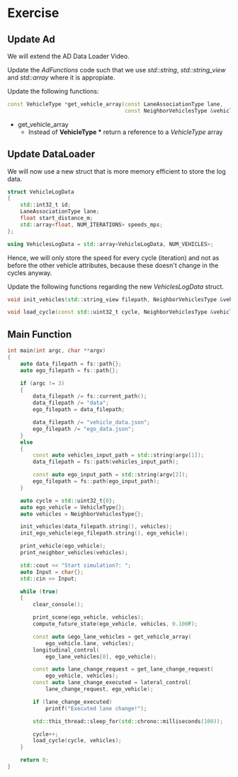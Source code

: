 # Exercise

## Update Ad

We will extend the AD Data Loader Video.

Update the *AdFunctions* code such that we use *std::string*, *std::string_view* and *std::array* where it is appropiate.

Update the following functions:

```cpp
const VehicleType *get_vehicle_array(const LaneAssociationType lane,
                                     const NeighborVehiclesType &vehicles);
```

- get_vehicle_array
  - Instead of **VehicleType \*** return a reference to a *VehicleType* array

## Update DataLoader

We will now use a new struct that is more memory efficient to store the log data.

```cpp
struct VehicleLogData
{
    std::int32_t id;
    LaneAssociationType lane;
    float start_distance_m;
    std::array<float, NUM_ITERATIONS> speeds_mps;
};

using VehiclesLogData = std::array<VehicleLogData, NUM_VEHICLES>;
```

Hence, we will only store the speed for every cycle (iteration) and not as before the other vehicle attributes, because these doesn't change in the cycles anyway.

Update the following functions regarding the new *VehiclesLogData* struct.

```cpp
void init_vehicles(std::string_view filepath, NeighborVehiclesType &vehicles);

void load_cycle(const std::uint32_t cycle, NeighborVehiclesType &vehicles);
```

## Main Function

```cpp
int main(int argc, char **argv)
{
    auto data_filepath = fs::path{};
    auto ego_filepath = fs::path{};

    if (argc != 3)
    {
        data_filepath /= fs::current_path();
        data_filepath /= "data";
        ego_filepath = data_filepath;

        data_filepath /= "vehicle_data.json";
        ego_filepath /= "ego_data.json";
    }
    else
    {
        const auto vehicles_input_path = std::string(argv[1]);
        data_filepath = fs::path(vehicles_input_path);

        const auto ego_input_path = std::string(argv[2]);
        ego_filepath = fs::path(ego_input_path);
    }

    auto cycle = std::uint32_t{0};
    auto ego_vehicle = VehicleType{};
    auto vehicles = NeighborVehiclesType{};

    init_vehicles(data_filepath.string(), vehicles);
    init_ego_vehicle(ego_filepath.string(), ego_vehicle);

    print_vehicle(ego_vehicle);
    print_neighbor_vehicles(vehicles);

    std::cout << "Start simulation?: ";
    auto Input = char{};
    std::cin >> Input;

    while (true)
    {
        clear_console();

        print_scene(ego_vehicle, vehicles);
        compute_future_state(ego_vehicle, vehicles, 0.100F);

        const auto &ego_lane_vehicles = get_vehicle_array(
            ego_vehicle.lane, vehicles);
        longitudinal_control(
            ego_lane_vehicles[0], ego_vehicle);

        const auto lane_change_request = get_lane_change_request(
            ego_vehicle, vehicles);
        const auto lane_change_executed = lateral_control(
            lane_change_request, ego_vehicle);

        if (lane_change_executed)
            printf("Executed lane change!");

        std::this_thread::sleep_for(std::chrono::milliseconds(100));

        cycle++;
        load_cycle(cycle, vehicles);
    }

    return 0;
}
```

